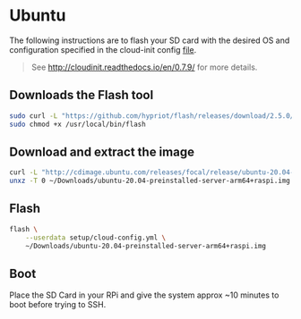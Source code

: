 # Ubuntu

The following instructions are to flash your SD card with the desired OS and configuration specified in the cloud-init config [file](./cloud-config.yml).

> See http://cloudinit.readthedocs.io/en/0.7.9/ for more details.

## Downloads the Flash tool

```bash
sudo curl -L "https://github.com/hypriot/flash/releases/download/2.5.0/flash" -o /usr/local/bin/flash
sudo chmod +x /usr/local/bin/flash
```

## Download and extract the image

```bash
curl -L "http://cdimage.ubuntu.com/releases/focal/release/ubuntu-20.04-preinstalled-server-arm64+raspi.img.xz" -o ~/Downloads/ubuntu-20.04-preinstalled-server-arm64+raspi.img.xz
unxz -T 0 ~/Downloads/ubuntu-20.04-preinstalled-server-arm64+raspi.img.xz
```

## Flash

```bash
flash \
    --userdata setup/cloud-config.yml \
    ~/Downloads/ubuntu-20.04-preinstalled-server-arm64+raspi.img
```

## Boot

Place the SD Card in your RPi and give the system approx ~10 minutes to boot before trying to SSH.
